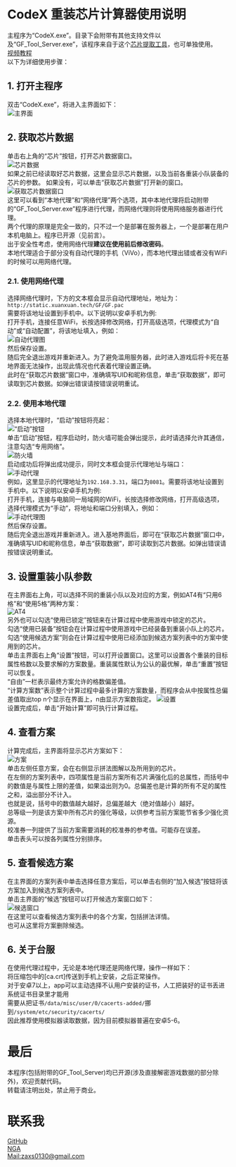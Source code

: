 # CodeX 重装芯片计算器使用说明
主程序为“CodeX.exe”。目录下会附带有其他支持文件以及“GF_Tool_Server.exe”，该程序来自于这个[芯片提取工具](https://bbs.nga.cn/read.php?tid=19277807)，也可单独使用。  
[视频教程](https://www.bilibili.com/video/BV1r7411N75u/)  
以下为详细使用步骤：  
## 1. 打开主程序
双击“CodeX.exe”，将进入主界面如下：  
![主界面](./img/1.png)  
## 2. 获取芯片数据
单击右上角的“芯片”按钮，打开芯片数据窗口。  
![芯片数据](./img/2.png)  
如果之前已经读取好芯片数据，这里会显示芯片数据，以及当前各重装小队装备的芯片的参数。
如果没有，可以单击“获取芯片数据”打开新的窗口。  
![获取芯片数据窗口](./img/3.png)  
这里可以看到“本地代理”和“网络代理”两个选项，其中本地代理将启动附带的“GF_Tool_Server.exe”程序进行代理，而网络代理则将使用网络服务器进行代理。  
两个代理的原理是完全一致的，只不过一个是部署在服务器上，一个是部署在用户本机电脑上。程序已开源（见前言）。  
出于安全性考虑，使用网络代理**建议在使用前后修改密码**。  
本地代理适合于部分没有自动代理的手机（ViVo），而本地代理出错或者没有WiFi的时候可以用网络代理。  

### 2.1. 使用网络代理  
选择网络代理时，下方的文本框会显示自动代理地址，地址为：  
`http://static.xuanxuan.tech/GF/GF.pac`  
需要将该地址设置到手机中。以下说明以安卓手机为例:  
打开手机，连接任意WiFi，长按选择修改网络，打开高级选项，代理模式为“自动”或“自动配置”，将该地址填入，例如：  
![自动代理图](./img/4.jpg)  
然后保存设置。  
随后完全退出游戏并重新进入。为了避免滥用服务器，此时进入游戏后将卡死在基地界面无法操作，出现此情况也代表着代理设置正确。  
此时在“获取芯片数据”窗口中，准确填写UID和昵称信息，单击“获取数据”，即可读取到芯片数据。如弹出错误请按错误说明重试。  

### 2.2. 使用本地代理  
选择本地代理时，“启动”按钮将亮起：  
![“启动”按钮](./img/5.png)  
单击“启动”按钮，程序启动时，防火墙可能会弹出提示，此时请选择允许其通信，注意勾选“专用网络”。  
![防火墙](./img/firewall.png)  
启动成功后将弹出成功提示，同时文本框会提示代理地址与端口：  
![手动代理](./img/6.png)  
例如，这里显示的代理地址为`192.168.3.31`，端口为`8081`。需要将该地址设置到手机中。以下说明以安卓手机为例:   
打开手机，连接与电脑同一局域网的WiFi，长按选择修改网络，打开高级选项，选择代理模式为“手动”，将地址和端口分别填入，例如：  
![手动代理图](./img/7.jpg)  
然后保存设置。  
随后完全退出游戏并重新进入。进入基地界面后，即可在“获取芯片数据”窗口中，准确填写UID和昵称信息，单击“获取数据”，即可读取到芯片数据。如弹出错误请按错误说明重试。  

## 3. 设置重装小队参数
在主界面右上角，可以选择不同的重装小队以及对应的方案，例如AT4有“只用6格”和“使用5格”两种方案：  
![AT4](./img/8.png)  
另外也可以勾选“使用已锁定”按钮来在计算过程中使用游戏中锁定的芯片。  
勾选“使用已装备”按钮会在计算过程中使用游戏中已经装备到重装小队上的芯片。  
勾选“使用候选方案”则会在计算过程中使用已经添加到候选方案列表中的方案中使用到的芯片。  
单击主界面右上角“设置”按钮，可以打开设置窗口。这里可以设置各个重装的目标属性格数以及要求解的方案数量。重装属性默认为公认的最优解，单击“重置”按钮可以恢复。  
“自由”一栏表示最终方案允许的格数偏差值。  
“计算方案数”表示整个计算过程中最多计算的方案数量，而程序会从中按属性总偏差值取出top n个显示在界面上，n由显示方案数指定。
![设置](./img/9.png)  
设置完成后，单击“开始计算”即可执行计算过程。  

## 4. 查看方案
计算完成后，主界面将显示芯片方案如下：  
![方案](./img/10.png)  
单击左侧任意方案，会在右侧显示拼法图解以及所用到的芯片。  
在左侧的方案列表中，四项属性是当前方案所有芯片满强化后的总属性，而括号中的数值是与属性上限的差值，如果溢出则为0。总偏差也是计算的所有不足的属性之和，溢出部分不计入。  
也就是说，括号中的数值越大越好，总偏差越大（绝对值越小）越好。  
总等级一列是该方案中所有芯片的强化等级，以供参考当前方案能节省多少强化资源。  
校准券一列提供了当前方案需要消耗的校准券的参考值。可能存在误差。  
单击表头可以按各列属性分别排序。  

## 5. 查看候选方案
在主界面的方案列表中单击选择任意方案后，可以单击右侧的“加入候选”按钮将该方案加入到候选方案列表中。  
单击主界面的“候选”按钮可以打开候选方案窗口如下：  
![候选窗口](./img/11.png)  
在这里可以查看候选方案列表中的各个方案，包括拼法详情。  
也可从这里将方案删除候选。  

## 6. 关于台服
在使用代理过程中，无论是本地代理还是网络代理，操作一样如下：  
将压缩包中的[ca.crt]传送到手机上安装，之后正常操作。  
对于安卓7以上，app可以主动选择不认用户安装的证书，人工把装好的证书丢进系统证书目录里才能用  
需要从把证书`/data/misc/user/0/cacerts-added/`挪到`/system/etc/security/cacerts/`  
因此推荐使用模拟器读取数据，因为目前模拟器普遍在安卓5-6。  

# 最后
本程序(包括附带的GF_Tool_Server)均已开源(涉及直接解密游戏数据的部分除外)，欢迎贡献代码。  
转载请注明出处，禁止用于商业。  

# 联系我
[GitHub](https://github.com/xxzl0130/CodeX)  
[NGA](https://bbs.nga.cn/read.php?tid=20284990)  
[Mail:zaxs0130@gmail.com](mailto:zaxs0130@gmail.com)
